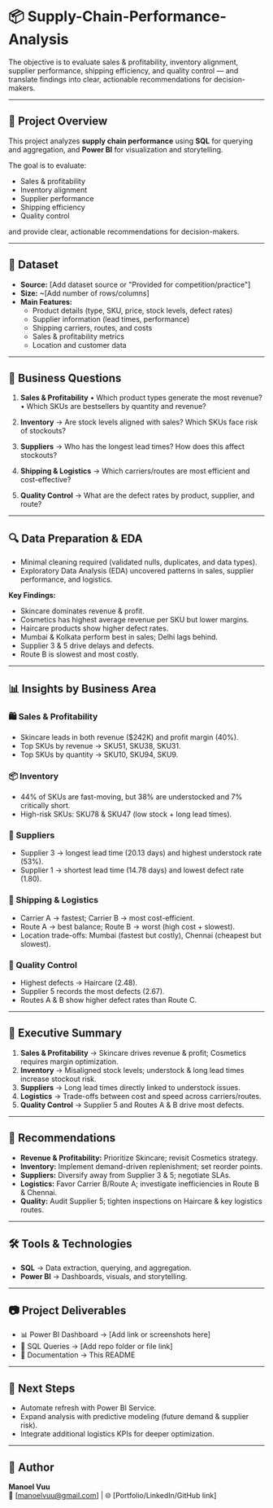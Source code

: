 # 📦 Supply-Chain-Performance-Analysis
The objective is to evaluate sales &amp; profitability, inventory alignment, supplier performance, shipping efficiency, and quality control — and translate findings into clear, actionable recommendations for decision-makers.

---

## 📌 Project Overview
This project analyzes **supply chain performance** using **SQL** for querying and aggregation, and **Power BI** for visualization and storytelling.  

The goal is to evaluate:
- Sales & profitability  
- Inventory alignment  
- Supplier performance  
- Shipping efficiency  
- Quality control  

and provide clear, actionable recommendations for decision-makers.  

---

## 📂 Dataset
- **Source:** [Add dataset source or "Provided for competition/practice"]  
- **Size:** ~[Add number of rows/columns]  
- **Main Features:**  
  - Product details (type, SKU, price, stock levels, defect rates)  
  - Supplier information (lead times, performance)  
  - Shipping carriers, routes, and costs  
  - Sales & profitability metrics  
  - Location and customer data  

---

## 🎯 Business Questions
1. **Sales & Profitability**
•	Which product types generate the most revenue?
•	Which SKUs are bestsellers by quantity and revenue?
  
3. **Inventory** → Are stock levels aligned with sales? Which SKUs face risk of stockouts?  
4. **Suppliers** → Who has the longest lead times? How does this affect stockouts?  
5. **Shipping & Logistics** → Which carriers/routes are most efficient and cost-effective?  
6. **Quality Control** → What are the defect rates by product, supplier, and route?  

---

## 🔍 Data Preparation & EDA
- Minimal cleaning required (validated nulls, duplicates, and data types).  
- Exploratory Data Analysis (EDA) uncovered patterns in sales, supplier performance, and logistics.  

**Key Findings:**
- Skincare dominates revenue & profit.  
- Cosmetics has highest average revenue per SKU but lower margins.  
- Haircare products show higher defect rates.  
- Mumbai & Kolkata perform best in sales; Delhi lags behind.  
- Supplier 3 & 5 drive delays and defects.  
- Route B is slowest and most costly.  

---

## 📊 Insights by Business Area

### 🛍 Sales & Profitability
- Skincare leads in both revenue ($242K) and profit margin (40%).  
- Top SKUs by revenue → SKU51, SKU38, SKU31.  
- Top SKUs by quantity → SKU10, SKU94, SKU9.  

### 📦 Inventory
- 44% of SKUs are fast-moving, but 38% are understocked and 7% critically short.  
- High-risk SKUs: SKU78 & SKU47 (low stock + long lead times).  

### 🤝 Suppliers
- Supplier 3 → longest lead time (20.13 days) and highest understock rate (53%).  
- Supplier 1 → shortest lead time (14.78 days) and lowest defect rate (1.80).  

### 🚚 Shipping & Logistics
- Carrier A → fastest; Carrier B → most cost-efficient.  
- Route A → best balance; Route B → worst (high cost + slowest).  
- Location trade-offs: Mumbai (fastest but costly), Chennai (cheapest but slowest).  

### 🔧 Quality Control
- Highest defects → Haircare (2.48).  
- Supplier 5 records the most defects (2.67).  
- Routes A & B show higher defect rates than Route C.  

---

## 📌 Executive Summary
1. **Sales & Profitability** → Skincare drives revenue & profit; Cosmetics requires margin optimization.  
2. **Inventory** → Misaligned stock levels; understock & long lead times increase stockout risk.  
3. **Suppliers** → Long lead times directly linked to understock issues.  
4. **Logistics** → Trade-offs between cost and speed across carriers/routes.  
5. **Quality Control** → Supplier 5 and Routes A & B drive most defects.  

---

## 🚀 Recommendations
- **Revenue & Profitability:** Prioritize Skincare; revisit Cosmetics strategy.  
- **Inventory:** Implement demand-driven replenishment; set reorder points.  
- **Suppliers:** Diversify away from Supplier 3 & 5; negotiate SLAs.  
- **Logistics:** Favor Carrier B/Route A; investigate inefficiencies in Route B & Chennai.  
- **Quality:** Audit Supplier 5; tighten inspections on Haircare & key logistics routes.  

---

## 🛠 Tools & Technologies
- **SQL** → Data extraction, querying, and aggregation.  
- **Power BI** → Dashboards, visuals, and storytelling.  

---

## 📷 Project Deliverables
- 📊 Power BI Dashboard → [Add link or screenshots here]  
- 📜 SQL Queries → [Add repo folder or file link]  
- 📑 Documentation → This README  

---

## 📌 Next Steps
- Automate refresh with Power BI Service.  
- Expand analysis with predictive modeling (future demand & supplier risk).  
- Integrate additional logistics KPIs for deeper optimization.  

---

## 👤 Author
**Manoel Vuu**  
📧 [manoelvuu@gmail.com] | 🌐 [Portfolio/LinkedIn/GitHub link]  


